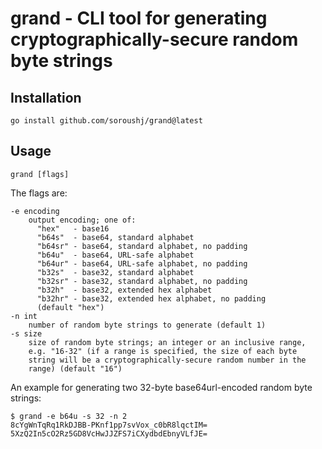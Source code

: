 # grand - CLI tool for generating cryptographically-secure random byte strings

## Installation

```
go install github.com/soroushj/grand@latest
```

## Usage

```
grand [flags]
```

The flags are:

```
-e encoding
    output encoding; one of:
      "hex"   - base16
      "b64s"  - base64, standard alphabet
      "b64sr" - base64, standard alphabet, no padding
      "b64u"  - base64, URL-safe alphabet
      "b64ur" - base64, URL-safe alphabet, no padding
      "b32s"  - base32, standard alphabet
      "b32sr" - base32, standard alphabet, no padding
      "b32h"  - base32, extended hex alphabet
      "b32hr" - base32, extended hex alphabet, no padding
      (default "hex")
-n int
    number of random byte strings to generate (default 1)
-s size
    size of random byte strings; an integer or an inclusive range,
    e.g. "16-32" (if a range is specified, the size of each byte
    string will be a cryptographically-secure random number in the
    range) (default "16")
```

An example for generating two 32-byte base64url-encoded random byte strings:

```
$ grand -e b64u -s 32 -n 2
8cYgWnTqRq1RkDJBB-PKnf1pp7svVox_c0bR8lqctIM=
5XzQ2In5cO2Rz5GD8VcHwJJZFS7iCXydbdEbnyVLfJE=
```
